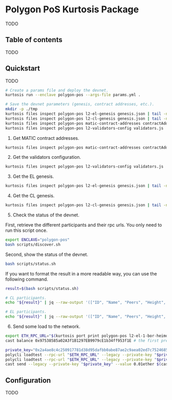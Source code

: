 # Polygon PoS Kurtosis Package

TODO

## Table of contents

TODO

## Quickstart

TODO

```bash
# Create a params file and deploy the devnet.
kurtosis run --enclave polygon-pos --args-file params.yml .

# Save the devnet parameters (genesis, contract addresses, etc.).
mkdir -p ./tmp
kurtosis files inspect polygon-pos l2-el-genesis genesis.json | tail -n +2 | jq > ./tmp/l2-el-genesis.json
kurtosis files inspect polygon-pos l2-cl-genesis genesis.json | tail -n +2 | jq > ./tmp/l2-cl-genesis.json
kurtosis files inspect polygon-pos matic-contract-addresses contractAddresses.json | tail -n +2 | jq > ./tmp/contract-addresses.json
kurtosis files inspect polygon-pos l2-validators-config validators.js | tail -n +2 > ./tmp/validators.js
```

1. Get MATIC contract addresses.

```bash
kurtosis files inspect polygon-pos matic-contract-addresses contractAddresses.json | tail -n +2 | jq
```

2. Get the validators configuration.

```bash
kurtosis files inspect polygon-pos l2-validators-config validators.js | tail -n +2
```

3. Get the EL genesis.

```bash
kurtosis files inspect polygon-pos l2-el-genesis genesis.json | tail -n +2 | jq
```

4. Get the CL genesis.

```bash
kurtosis files inspect polygon-pos l2-cl-genesis genesis.json | tail -n +2 | jq
```

5. Check the status of the devnet.

First, retrieve the different participants and their rpc urls. You only need to run this script once.

```bash
export ENCLAVE="polygon-pos"
bash scripts/discover.sh
```

Second, show the status of the devnet.

```bash
bash scripts/status.sh
```

If you want to format the result in a more readable way, you can use the following command.

```bash
result=$(bash scripts/status.sh)

# CL participants.
echo "${result}" | jq --raw-output '(["ID", "Name", "Peers", "Height", "Latest Block Hash"] | (., map(length*"-"))), (.participants.cl[] | [.id, .name, .peers, .height, .latestBlockHash[:10]]) | @tsv' | column -ts $'\t'

# EL participants.
echo "${result}" | jq --raw-output '(["ID", "Name", "Peers", "Height", "Latest Block Hash"] | (., map(length*"-"))), (.participants.el[] | [.id, .name, .peers, .height, .latestBlockHash[:10]]) | @tsv' | column -ts $'\t'
```

6. Send some load to the network.

```bash
export ETH_RPC_URL="$(kurtosis port print polygon-pos l2-el-1-bor-heimdall-validator rpc)"
cast balance 0x97538585a02A3f1B1297EB9979cE1b34ff953f1E # the first pre-funded account

private_key="0x2a4ae8c4c250917781d38d95dafbb0abe87ae2c9aea02ed7c7524685358e49c2"
polycli loadtest --rpc-url "$ETH_RPC_URL" --legacy --private-key "$private_key" --verbosity 700 --requests 500 --rate-limit 10 --mode t
polycli loadtest --rpc-url "$ETH_RPC_URL" --legacy --private-key "$private_key" --verbosity 700 --requests 500 --rate-limit 10 --mode 2
cast send --legacy --private-key "$private_key" --value 0.01ether $(cast address-zero)
```

## Configuration

TODO
